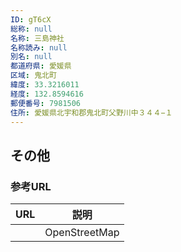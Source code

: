 ```yaml
---
ID: gT6cX
総称: null
名称: 三島神社
名称読み: null
別名: null
都道府県: 愛媛県
区域: 鬼北町
緯度: 33.3216011
経度: 132.8594616
郵便番号: 7981506
住所: 愛媛県北宇和郡鬼北町父野川中３４４−１
---
```


## その他

### 参考URL

| URL | 説明          |
| --- | ------------- |
|     | OpenStreetMap |
